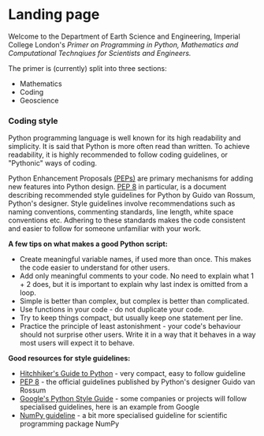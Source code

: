 # Landing page

Welcome to the Department of Earth Science and Engineering, Imperial College London's *Primer on Programming in Python, Mathematics and Computational Technqiues for Scientists and Engineers.*

The primer is (currently) split into three sections:

* Mathematics
* Coding
* Geoscience

### Coding style
Python programming language is well known for its high readability and simplicity. It is said that Python is more often read than written. To achieve readability, it is highly recommended to follow coding guidelines, or "Pythonic" ways of coding.

Python Enhancement Proposals [(PEPs)](https://www.python.org/dev/peps/) are primary mechanisms for adding new features into Python design. [PEP 8](https://www.python.org/dev/peps/pep-0008/) in particular, is a document describing recommended style guidelines for Python by Guido van Rossum, Python's designer. Style guidelines involve recommendations such as naming conventions, commenting standards, line length, white space conventions etc. Adhering to these standards makes the code consistent and easier to follow for someone unfamiliar with your work.


**A few tips on what makes a good Python script:**
* Create meaningful variable names, if used more than once. This makes the code easier to understand for other users.
* Add only meaningful comments to your code. No need to explain what 1 + 2 does, but it is important to explain why last index is omitted from a loop.
* Simple is better than complex, but complex is better than complicated.
* Use functions in your code - do not duplicate your code.
* Try to keep things compact, but usually keep one statement per line.
* Practice the principle of least astonishment - your code's behaviour should not surprise other users. Write it in a way that it behaves in a way most users will expect it to behave.


**Good resources for style guidelines:**
* [Hitchhiker's Guide to Python](https://docs.python-guide.org/writing/style/) - very compact, easy to follow guideline
* [PEP 8](https://www.python.org/dev/peps/pep-0008/) - the official guidelines published by Python's designer Guido van Rossum
* [Google's Python Style Guide](https://google.github.io/styleguide/pyguide.html) - some companies or projects will follow specialised guidelines, here is an example from Google
* [NumPy guideline](https://numpydoc.readthedocs.io/en/latest/format.html) - a bit more specialised guideline for scientific programming package NumPy